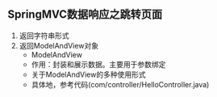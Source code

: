 ## SpringMVC数据响应之跳转页面
1. 返回字符串形式
2. 返回ModelAndView对象
    - ModelAndView
    - 作用：封装和展示数据。主要用于参数绑定
    - 关于ModelAndView的多种使用形式
    - 具体地，参考代码(com/controller/HelloController.java)
    


